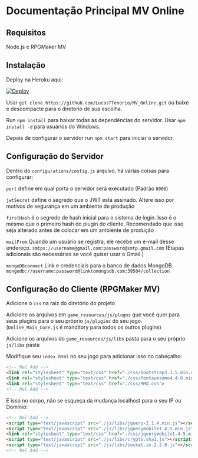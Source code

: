 Documentação Principal MV Online
==========================

Requisitos
-------------
Node.js e RPGMaker MV

Instalação
-------------

Deploy na Heroku aqui:

[![Deploy](https://www.herokucdn.com/deploy/button.svg)](https://dashboard.heroku.com/new?template=https://github.com/Nelderson/MV_Online/tree/master)

Usar `git clone https://github.com/LucasTTenorio/MV_Online.git` ou baixe e descompacte para o diretório de sua escolha.

Run `npm install` para baixar todas as dependências do servidor. Usar `npm install -d` para usuários do Windows.

Depois de configurar o servidor run `npm start` para iniciar o servidor.


Configuração do Servidor
-------------

Dentro do `configurations/config.js` arquivo, há várias coisas para configurar:

`port` define em qual porta o servidor será executado (Padrão `8000`)

`jwtSecret` define o segredo que o JWT está assinado.  Altere isso por motivos de segurança em um ambiente de produção

`firstHash` é o segredo de hash inicial para o sistema de login.  Isso é o mesmo que o primeiro hash do plugin do cliente.  Recomendado que isso seja alterado antes de colocar em um ambiente de produção


`mailFrom` Quando um usuário se registra, ele recebe um e-mail desse endereço.
`smtps://username@gmail.com:password@smtp.gmail.com`  (Etapas adicionais são necessárias se você quiser usar o Gmail.)

`mongoDBconnect` Link e credenciais para o banco de dados MongoDB. `mongodb://username:password@linktomongodb.com:39504/collection`


Configuração do Cliente (RPGMaker MV)
-------------

Adicione o `css` na raiz do diretório do projeto

Adicione os arquivos em `game_resources/js/plugns` que você quer para seus plugins para o seu próprio `js/plugins` do seu jogo. (`Online_Main_Core.js` é manditory para todos os outros plugins)

Adicione os arquivos do `game_resources/js/libs` pasta para o seu próprio `js/libs` pasta

Modifique seu `index.html` no seu jogo para adicionar isso no cabeçalho:

```html
<!-- Nel Add -->
<link rel="stylesheet" type="text/css" href="./css/bootstrap3.3.5.min.css" >
<link rel="stylesheet" type="text/css" href="./css/fontawesome4.4.0.min.css" >
<link rel="stylesheet" type="text/css" href="./css/MMO.css">
<!-- Nel Add -->
```

E isso no corpo, não se esqueça da mudança localhost para o seu IP ou Domínio:

```html
<!-- Nel Add -->
<script type="text/javascript" src="./js/libs/jquery-2.1.4.min.js"></script>
<script type="text/javascript" src="./js/libs/jquerymobile1.4.5.min.js"></script>
<link rel="stylesheet" type="text/css" href="./css/jquerymobile1.4.5.min.css">
<script type="text/javascript" src="./js/libs/crypto.sha1.js"></script>
<script type="text/javascript" src="./js/libs/socket.io-2.2.0.js"></script>
<!-- Nel Add -->
```
